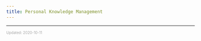 ```yaml
---
title: Personal Knowledge Management
---
```


---

<sup><sub><font color="#a6a6a6">Updated: 2020-10-11</font></sub></sup>
